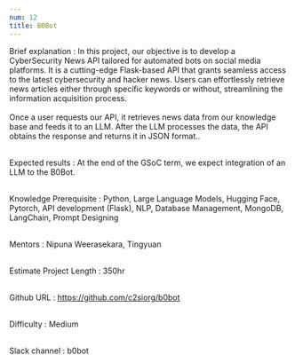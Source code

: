 ```yaml
---
num: 12
title: B0Bot
---
```


Brief explanation 
: In this project, our objective is to develop a CyberSecurity News API tailored for automated bots on social media platforms. It is a cutting-edge Flask-based API that grants seamless access to the latest cybersecurity and hacker news. Users can effortlessly retrieve news articles either through specific keywords or without, streamlining the information acquisition process.
<br><br>
Once a user requests our API, it retrieves news data from our knowledge base and feeds it to an LLM. After the LLM processes the data, the API obtains the response and returns it in JSON format..
<br><br>

Expected results
: At the end of the GSoC term, we expect integration of an LLM to the B0Bot.
<br><br>

Knowledge Prerequisite
: Python, Large Language Models, Hugging Face, Pytorch, API development (Flask), NLP, Database Management, MongoDB, LangChain, Prompt Designing
<br><br>

Mentors
: Nipuna Weerasekara, Tingyuan
<br><br>

Estimate Project Length
: 350hr
<br><br>

Github URL
: <https://github.com/c2siorg/b0bot>
<br><br>

Difficulty
:  Medium
<br><br>

Slack channel
: b0bot